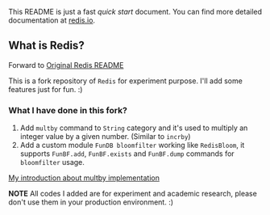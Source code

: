 This README is just a fast *quick start* document. You can find more detailed documentation at [redis.io](https://redis.io).

What is Redis?
--------------

Forward to [Original Redis README](./README_redis.md)

This is a fork repository of `Redis` for experiment purpose. I'll add some features just for fun. :)

### What I have done in this fork?
1. Add `multby` command to `String` category and it's used to multiply an integer value by a given number. (Similar to `incrby`) 
2. Add a custom module `FunDB bloomfilter` working like `RedisBloom`, it supports `FunBF.add`, `FunBF.exists` and `FunBF.dump` commands for `bloomfilter` usage.

[My introduction about multby implementation](https://ctxdata.github.io/all-about-redis/start.html)

**NOTE**
All codes I added are for experiment and academic research, please don't use them in your production environment. :)
